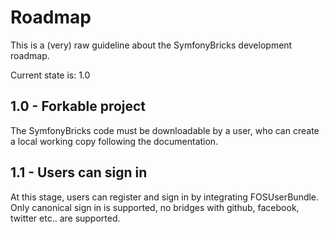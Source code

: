 # Roadmap

This is a (very) raw guideline about the SymfonyBricks development roadmap.

Current state is: 1.0

## 1.0 - Forkable project
The SymfonyBricks code must be downloadable by a user, who can create a local working copy following the documentation.

## 1.1 - Users can sign in

At this stage, users can register and sign in by integrating FOSUserBundle. Only canonical sign in is supported, no bridges with github, facebook, twitter etc.. are supported.